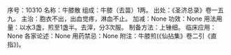 序号：10310
名称：牛膝散
组成：牛膝（去苗）1两。
出处：《圣济总录》卷一五九。
主治：胞衣不出，出血觉疼，淋血不止。
加减：None
功效：None
用法用量：以水3盏，煎至1盏半。去滓，分3次服。
制备方法：上锉细。
临床应用：None
各家论述：None
用药禁忌：None
附注：牛膝煎(《仙拈集》卷二引《直指》)。
